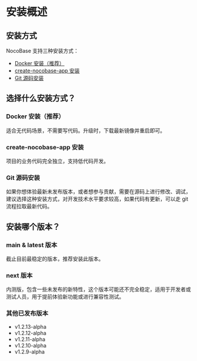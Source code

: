 # 安装概述

## 安装方式

NocoBase 支持三种安装方式：

- [Docker 安装（推荐）](./docker-compose.md)
- [create-nocobase-app 安装](./create-nocobase-app.md)
- [Git 源码安装](./git-clone.md)

## 选择什么安装方式？

### Docker 安装（推荐）

适合无代码场景，不需要写代码。升级时，下载最新镜像并重启即可。

### create-nocobase-app 安装

项目的业务代码完全独立，支持低代码开发。

### Git 源码安装

如果你想体验最新未发布版本，或者想参与贡献，需要在源码上进行修改、调试，建议选择这种安装方式，对开发技术水平要求较高，如果代码有更新，可以走 git 流程拉取最新代码。

## 安装哪个版本？

### main & latest 版本

截止目前最稳定的版本，推荐安装此版本。

### next 版本

内测版，包含一些未发布的新特性，这个版本可能还不完全稳定，适用于开发者或测试人员，用于提前体验新功能或进行兼容性测试。

### 其他已发布版本

- v1.2.13-alpha
- v1.2.12-alpha
- v1.2.11-alpha
- v1.2.10-alpha
- v1.2.9-alpha
